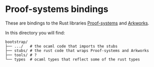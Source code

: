 # Proof-systems bindings

These are bindings to the Rust libraries [Proof-systems](https://github.com/o1-labs/proof-systems) and [Arkworks](http://arkworks.rs/).

In this directory you will find:

```
bootstrap/
├── .../   # the ocaml code that imports the stubs
├── stubs/ # the rust code that wraps Proof-systems and Arkworks
├── tools/ # ?
└── types  # ocaml types that reflect some of the rust types
```
